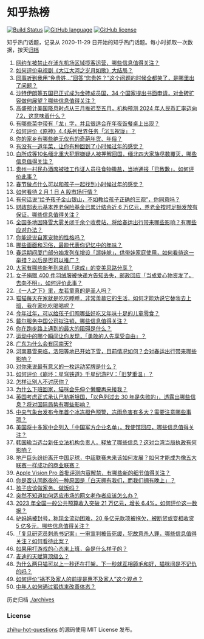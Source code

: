 # 知乎热榜
[![Build Status](https://github.com/ToWeLong/zhihu-hot-questions/workflows/CI/badge.svg)](https://github.com/ToWeLong/zhihu-hot-questions/actions)
[![GitHub language](https://img.shields.io/badge/language-golang-orange.svg)](https://golang.org/)
[![GitHub license](https://img.shields.io/github/license/ToWeLong/zhihu-hot-questions)](https://github.com/ToWeLong/zhihu-hot-questions/blob/main/LICENSE)

知乎热门话题，记录从 2020-11-29 日开始的知乎热门话题。每小时抓取一次数据，按天[归档](./archives)

<!-- BEGIN -->

1. [网约车被禁止在浦东机场区域揽客运营，哪些信息值得关注？](https://www.zhihu.com/question/642156965)
1. [如何评价电视剧《大江大河之岁月如歌》大结局？](https://www.zhihu.com/question/642238397)
1. [同事听到我用“免贵姓…”回答“您贵姓？”这个问题的时候全都笑了，是哪里出了问题？](https://www.zhihu.com/question/521484226)
1. [沙特伊朗等五国已正式成为金砖成员国，34 个国家提出书面申请，对金砖扩容做何展望？哪些信息值得关注？](https://www.zhihu.com/question/642299758)
1. [高盛预计美国降息时点从三月推迟至五月，机构预测 2024 年人民币汇率迈向 7.2，这意味着什么？](https://www.zhihu.com/question/642345444)
1. [有哪些菜中带有「龙」字，并且很适合在年夜饭餐桌上出现？](https://www.zhihu.com/question/639791633)
1. [如何评价《原神》4.4系列世界任务「沉玉祝珑」？](https://www.zhihu.com/question/642127127)
1. [你的家乡有哪些绝无仅有的奇葩年货、年俗？](https://www.zhihu.com/question/639791988)
1. [有没有一道年菜，让你有种回到了小时候过年的感觉？](https://www.zhihu.com/question/639792018)
1. [白所成等10名缅北重大犯罪嫌疑人被押解回国，缅北四大家族尽数覆灭，哪些信息值得关注？](https://www.zhihu.com/question/642125769)
1. [贵州一村民办酒席被挂工作证人员往食物撒盐，当地通报「已致歉」，如何评价此事？](https://www.zhihu.com/question/642297518)
1. [春节做点什么可以和孩子一起找到小时候过年的感觉？](https://www.zhihu.com/question/637948601)
1. [如何看待 2 月 1 日 A 股市场行情？](https://www.zhihu.com/question/642290406)
1. [有句话说“给予孩子金山银山，不如教给孩子正确的三观”，你同意吗？](https://www.zhihu.com/question/641593918)
1. [财政部表示基本养老保险基金已累计结余近 6 万亿元，养老金按时足额发放有保证，哪些信息值得关注？](https://www.zhihu.com/question/642307679)
1. [全国多地因降雪大雾关闭千余个收费站，将给春运出行带来哪些影响？有哪些应对办法？](https://www.zhihu.com/question/642291038)
1. [你能说说自家宠物的性格吗？](https://www.zhihu.com/question/639819485)
1. [哪些画面和习俗，最能代表你记忆中的年味？](https://www.zhihu.com/question/637993762)
1. [春运期间厦门部分始发列车增设「遛娃舱」，供带娃家庭使用，如何看待这一举措？以后是否可以推广？](https://www.zhihu.com/question/642305320)
1. [大家有哪些新年到来前「速成」的变美思路分享？](https://www.zhihu.com/question/642028823)
1. [女子捐赠 400 件羽绒服被快递方告知丢失，邮政回应「当成爱心物资发了，去向不明」，如何评价此事？](https://www.zhihu.com/question/642301288)
1. [《一人之下》里，左若童真的是圣人吗？](https://www.zhihu.com/question/638508603)
1. [猫猫每天在家就是吃吃睡睡，非常羡慕它的生活，如何才能劝说它替我去上班，我在家吃吃喝喝呢？](https://www.zhihu.com/question/639819292)
1. [今年过年，可以给孩子们囤哪些好吃又年味十足的儿童零食？](https://www.zhihu.com/question/638737189)
1. [戴尔服务中国公司拟注销，哪些信息值得关注？](https://www.zhihu.com/question/642154023)
1. [你在跑步路上遇到的最大的阻碍是什么？](https://www.zhihu.com/question/640626886)
1. [运动中的哪个瞬间让你发现，「勇敢的人先享受自由」？](https://www.zhihu.com/question/641824446)
1. [广东为什么会有回南天?](https://www.zhihu.com/question/642123930)
1. [河南暴雪来临，洛阳等地已开始下雪，目前情况如何？会对春运出行带来哪些影响？](https://www.zhihu.com/question/642184584)
1. [对你来说最有意义的一枚运动奖牌是什么？](https://www.zhihu.com/question/641157101)
1. [如何评价《崩坏：星穹铁道》千星纪游PV：「旧梦重温」？](https://www.zhihu.com/question/642314136)
1. [怎样让别人不讨厌你？](https://www.zhihu.com/question/632698969)
1. [为什么下班回家，猫咪会先伸个懒腰再来接我？](https://www.zhihu.com/question/639640493)
1. [英国考虑正式承认巴勒斯坦国，「以色列过去 30 年是失败的」，透露出哪些信息？将对国际局势有哪些影响？](https://www.zhihu.com/question/642120065)
1. [中央气象台发布今年首个冰冻橙色预警，冻雨危害有多大？需要注意哪些事项？](https://www.zhihu.com/question/642352227)
1. [美国将十多家中企列入「中国军方企业名单」，我使馆回应，哪些信息值得关注？](https://www.zhihu.com/question/642302339)
1. [韩国瑜当选台新任立法机构负责人，释放了哪些信息？这对台湾当局执政有何影响？](https://www.zhihu.com/question/642330312)
1. [地产巨头纷纷离开中国足球，中超联赛未来该如何发展？如何才能成为像五大联赛一样成功的商业联赛？](https://www.zhihu.com/question/642174679)
1. [Apple Vision Pro 首批评测内容解禁，有哪些新的细节值得关注？](https://www.zhihu.com/question/642122812)
1. [你是否认同熬夜的一种原因是「白天拥有我们，而我们拥有晚上」？](https://www.zhihu.com/question/641217528)
1. [孩子应该做家务、做饭吗？](https://www.zhihu.com/question/641865103)
1. [突然不知道如何适应市场的网文老作者应该怎么办？](https://www.zhihu.com/question/364820503)
1. [2023 年全国一般公共预算收入突破 21 万亿元，增长 6.4%，如何评价这一数据？](https://www.zhihu.com/question/642302878)
1. [驴妈妈被封号，称现金流动困难，20 多亿元款项被拖欠，被断贷或变相收贷 5 亿多元，哪些信息值得关注？](https://www.zhihu.com/question/642292614)
1. [「复旦研究员刺杀书记案」一审宣判被告死缓，犯故意杀人罪，哪些信息值得关注？如何看待此案？](https://www.zhihu.com/question/642299465)
1. [如果用打游戏的心态来上班，会是什么样子的？](https://www.zhihu.com/question/641217536)
1. [麦迪的天赋算顶级么？](https://www.zhihu.com/question/436251292)
1. [为什么两只猫可以上一秒还在打架，下一秒就互相舔毛和好，猫咪间是不记仇的吗？](https://www.zhihu.com/question/639819208)
1. [如何评价“祸不及家人的前提是惠不及家人”这个观点？](https://www.zhihu.com/question/641648705)
1. [中年人如何通过锻炼来改善体态？](https://www.zhihu.com/question/638563275)

<!-- END -->

历史归档 [./archives](./archives)


### License
[zhihu-hot-questions](https://github.com/towelong/zhihu-hot-questions) 的源码使用 MIT License 发布。